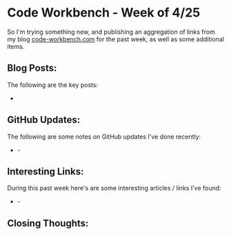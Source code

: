 # Code Workbench - Week of 4/25

So I'm trying something new, and publishing an aggregation of links from my blog [code-workbench.com](https://www.code-workbench.com) for the past week, as well as some additional items.  

## Blog Posts:

The following are the key posts:

- []()

## GitHub Updates:

The following are some notes on GitHub updates I've done recently:

- []() - 

## Interesting Links:

During this past week here's are some interesting articles / links I've found:

- []() - 

## Closing Thoughts:

